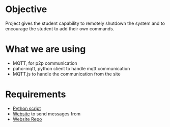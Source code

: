 # Objective

Project gives the student capability to remotely shutdown the system and to encourage the student to add their own commands.

# What we are using
* MQTT, for p2p communication
* paho-mqtt, python client to handle mqtt communication
* MQTT.js to handle the communication from the site

# Requirements
* [Python script](https://gist.github.com/iamads/a32394e84138093cdde651a615c3e960)
* [Website](http://abhijeet.de/remote_control/) to send messages from
* [Website Repo](https://github.com/iamads/remote_control)

